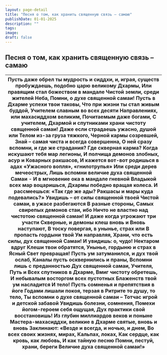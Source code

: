 ```yaml
---
layout: page-detail
title: "Песня о том, как хранить священную связь – самаю"
publishDate: 01-01-2025
description: ""
tags:
image:
draft: false
---
```


## Песня о том, как хранить священную связь – самаю
| Пусть даже обрел ты мудрость и сиддхи, и, играя, существ пробуждаешь, подобно царю великому Дхармы,  Или правящим стал божеством в мандале  Чистой земли, среди жителей Неба,   **Помни, о духе священной самаи!**  Пусть в Дхарме успехи твои таковы,  Что при жизни ты стал живым буддой,  Учителем славным во всех десяти  Направлениях, или махасиддхом великим,  Почитаемым даже богами,   **С учителем, Дхармой и спутниками** **храни чистоту священной самаи!**  Даже если страдаешь ужасно, душой или  Телом из-за груза тяжкого,  Черной кармы созревшей,  Знай – **самая чиста и всегда**   **совершенна**,  О ней сразу вспомни, и где же страдания? Где скверная карма?  Когда искушают тебя мар легионы,  И полчища демонов злобных, асур и  Коварных ракшасов,  И кажется вот-вот родишься в адах «Ужасного вопля», «гнилотрупья»  Или среди дерев мечеострых,   **Лишь вспомни величие духа священной**   **Самаи \-**  И в мгновение ока в мандале гневной  Владыкой всех мар воцаришься, Дхармы победно вращая колеса.  И рассмеешься: «Так где же ады? Ракшасы и мары куда подевались?»  Увидишь – от силы священной твоей  Чистой самаи, в ужасе разбегаются  В разные стороны,  Самых свирепых демонов стаи, ибо  Н**ичто не властно над чистотою**   **священной самаи**!  И даже когда угрожают три участи  Скверные, и демоны клеш вновь и  Вновь наступают,  В тоску повергая, в унынье, страх или  В пропасть гордыни твой  Ум направляя,  Х**рани, что есть силы, дух священной**   **Самаи**!  И увидишь: о, чудо! Нектаром вдруг  Клеши твои обратятся,  Унынье, гордыню и страх в  Ясный Свет превращая!  Пусть ум затуманился, и дух твой ослаб,  Каналы пусть осквернились и праны,  Вспомни лишь с преданностью  Дух священной самаи, Учителя, Путь и  Всех спутников в Дхарме,  Вмиг чистоту обретешь,  И небывалым восторгом всех пустотных  Блаженств твой ум насладится  И тело!  Пусть сомненья и препятствия в йоге  Годами лишали покоя, терзая в  Ритрите то душу, то тело,  Ты вспомни о духе священной самаи –  Тотчас игрой и детской забавой  Увидишь болезни, сомнения,  Помехи йогом-героем себя ощущая,  Дух практики свой восстановишь!  Из глубин миллиардов веков и поныне Мастера-махасиддхи, великие в  Дхарме святые, вновь и вновь  Заклинают:   **«Везде и всегда,** **и ночью, и днем,**   **Во всех своих жизнях,** **мирах,**   **Кальпах, локах,**   **Как сердце,** **как кровь,** **как любовь,**   **И как тайную песню**   **Помни,** **пестуй,** **храни,** **береги**   **Величие духа священной самаи!»** |
| ---------------------------------------------------------------------------------------------------------------------------------------------------------------------------------------------------------------------------------------------------------------------------------------------------------------------------------------------------------------------------------------------------------------------------------------------------------------------------------------------------------------------------------------------------------------------------------------------------------------------------------------------------------------------------------------------------------------------------------------------------------------------------------------------------------------------------------------------------------------------------------------------------------------------------------------------------------------------------------------------------------------------------------------------------------------------------------------------------------------------------------------------------------------------------------------------------------------------------------------------------------------------------------------------------------------------------------------------------------------------------------------------------------------------------------------------------------------------------------------------------------------------------------------------------------------------------------------------------------------------------------------------------------------------------------------------------------------------------------------------------------------------------------------------------------------------------------------------------------------------------------------------------------------------------------------------------------------------------------------------------------------------------------------------------------------------------------------------------------------------------------------------------------------------------------------------------------------------------------------------------------------------------------------------------------------------------------------------------------------------------------------------------------------------------------------------------------------------------------------------------------------------------------------------------------------------------- |
  
  
